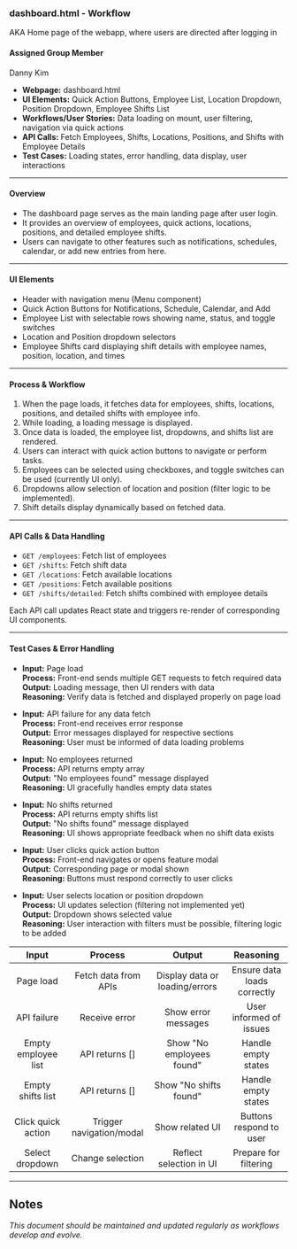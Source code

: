### **dashboard.html - Workflow**
AKA Home page of the webapp, where users are directed after logging in

#### **Assigned Group Member**
Danny Kim
- **Webpage:** dashboard.html
- **UI Elements:** Quick Action Buttons, Employee List, Location Dropdown, Position Dropdown, Employee Shifts List
- **Workflows/User Stories:** Data loading on mount, user filtering, navigation via quick actions
- **API Calls:** Fetch Employees, Shifts, Locations, Positions, and Shifts with Employee Details
- **Test Cases:** Loading states, error handling, data display, user interactions

---
#### **Overview**
- The dashboard page serves as the main landing page after user login.
- It provides an overview of employees, quick actions, locations, positions, and detailed employee shifts.
- Users can navigate to other features such as notifications, schedules, calendar, or add new entries from here.

---
#### **UI Elements**
- Header with navigation menu (Menu component)
- Quick Action Buttons for Notifications, Schedule, Calendar, and Add
- Employee List with selectable rows showing name, status, and toggle switches
- Location and Position dropdown selectors
- Employee Shifts card displaying shift details with employee names, position, location, and times

---
#### **Process & Workflow**
1. When the page loads, it fetches data for employees, shifts, locations, positions, and detailed shifts with employee info.
2. While loading, a loading message is displayed.
3. Once data is loaded, the employee list, dropdowns, and shifts list are rendered.
4. Users can interact with quick action buttons to navigate or perform tasks.
5. Employees can be selected using checkboxes, and toggle switches can be used (currently UI only).
6. Dropdowns allow selection of location and position (filter logic to be implemented).
7. Shift details display dynamically based on fetched data.

---
#### **API Calls & Data Handling**
- `GET /employees`: Fetch list of employees
- `GET /shifts`: Fetch shift data
- `GET /locations`: Fetch available locations
- `GET /positions`: Fetch available positions
- `GET /shifts/detailed`: Fetch shifts combined with employee details

Each API call updates React state and triggers re-render of corresponding UI components.

---
#### **Test Cases & Error Handling**
- **Input:** Page load  
  **Process:** Front-end sends multiple GET requests to fetch required data  
  **Output:** Loading message, then UI renders with data  
  **Reasoning:** Verify data is fetched and displayed properly on page load

- **Input:** API failure for any data fetch  
  **Process:** Front-end receives error response  
  **Output:** Error messages displayed for respective sections  
  **Reasoning:** User must be informed of data loading problems

- **Input:** No employees returned  
  **Process:** API returns empty array  
  **Output:** "No employees found" message displayed  
  **Reasoning:** UI gracefully handles empty data states

- **Input:** No shifts returned  
  **Process:** API returns empty shifts list  
  **Output:** "No shifts found" message displayed  
  **Reasoning:** UI shows appropriate feedback when no shift data exists

- **Input:** User clicks quick action button  
  **Process:** Front-end navigates or opens feature modal  
  **Output:** Corresponding page or modal shown  
  **Reasoning:** Buttons must respond correctly to user clicks

- **Input:** User selects location or position dropdown  
  **Process:** UI updates selection (filtering not implemented yet)  
  **Output:** Dropdown shows selected value  
  **Reasoning:** User interaction with filters must be possible, filtering logic to be added

| Input | Process | Output |  Reasoning |
| :--: | :--: | :--: | :--: |
| Page load | Fetch data from APIs | Display data or loading/errors | Ensure data loads correctly |
| API failure | Receive error | Show error messages | User informed of issues |
| Empty employee list | API returns [] | Show "No employees found" | Handle empty states |
| Empty shifts list | API returns [] | Show "No shifts found" | Handle empty states |
| Click quick action | Trigger navigation/modal | Show related UI | Buttons respond to user |
| Select dropdown | Change selection | Reflect selection in UI | Prepare for filtering |

---
## Notes
*This document should be maintained and updated regularly as workflows develop and evolve.*
